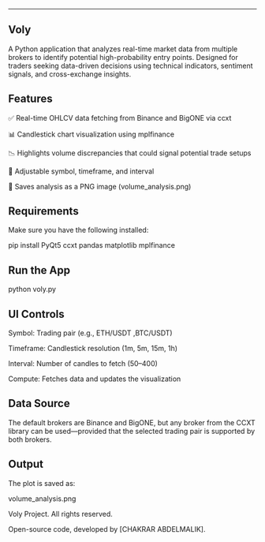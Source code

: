
--------------------------------------------------
Voly
------------------------------------------------
A Python application that analyzes real-time market data from 
multiple brokers to identify potential high-probability entry points.
Designed for traders seeking data-driven decisions using technical indicators,
sentiment signals, and cross-exchange insights.

 Features
----------------
✅ Real-time OHLCV data fetching from Binance and BigONE via ccxt

📊 Candlestick chart visualization using mplfinance

📉 Highlights volume discrepancies that could signal potential trade setups

🧠 Adjustable symbol, timeframe, and interval

💾 Saves analysis as a PNG image (volume_analysis.png)


Requirements 
------------------
Make sure you have the following installed:

pip install PyQt5 ccxt pandas matplotlib mplfinance


Run the App
---------------------------------------

python voly.py



UI Controls
------------------------
Symbol: Trading pair (e.g., ETH/USDT ,BTC/USDT)

Timeframe: Candlestick resolution (1m, 5m, 15m, 1h)

Interval: Number of candles to fetch (50–400)

Compute: Fetches data and updates the visualization


Data Source
------------------------------------------
The default brokers are Binance and BigONE, but any broker 
from the CCXT library can be used—provided that the selected 
trading pair is supported by both brokers.




 Output
------------------------
The plot is saved as:

volume_analysis.png



Voly Project. All rights reserved.

Open-source code, developed by [CHAKRAR ABDELMALIK].
